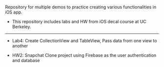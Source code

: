 Repository for multiple demos to practice creating various functionalities in iOS app.
- This repository includes labs and HW from iOS decal course at UC Berkeley. 
***

- Lab4: Create CollectionView and TableView, Pass data from one view to another 

- HW2: Snapchat Clone project using Firebase as the user authentication and database

